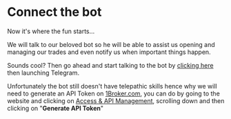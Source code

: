 # Connect the bot

Now it's where the fun starts...

We will talk to our beloved bot so he will be able to assist us opening and
managing our trades and even notify us when important things happen.

Sounds cool? Then go ahead and start talking to the bot by [clicking here](http://t.me/telebroker_bot)
then launching Telegram.

Unfortunately the bot still doesn't have telepathic skills hence why we will
need to generate an API Token on [1Broker.com](https://1broker.com/?r=11468),
you can do by going to the website and clicking on [Access & API Management](https://1broker.com/trade/#access-management"),
scrolling down and then clicking on "**Generate API Token**"


